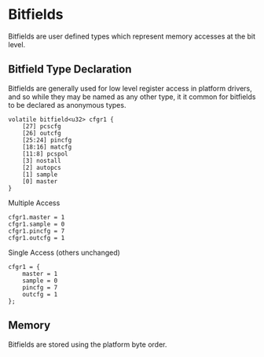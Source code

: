# Bitfields

Bitfields are user defined types which represent memory accesses at the bit level.

## Bitfield Type Declaration

Bitfields are generally used for low level register access in platform drivers, and so while they may be named as any other type, it it common for bitfields to be declared as anonymous types.

```mj
volatile bitfield<u32> cfgr1 {
    [27] pcscfg
    [26] outcfg
    [25:24] pincfg
    [18:16] matcfg
    [11:8] pcspol
    [3] nostall
    [2] autopcs
    [1] sample
    [0] master
}
```

Multiple Access

```mj
cfgr1.master = 1
cfgr1.sample = 0
cfgr1.pincfg = 7
cfgr1.outcfg = 1
```

Single Access (others unchanged)

```mj
cfgr1 = {
    master = 1
    sample = 0
    pincfg = 7
    outcfg = 1
};
```

## Memory

Bitfields are stored using the platform byte order.
